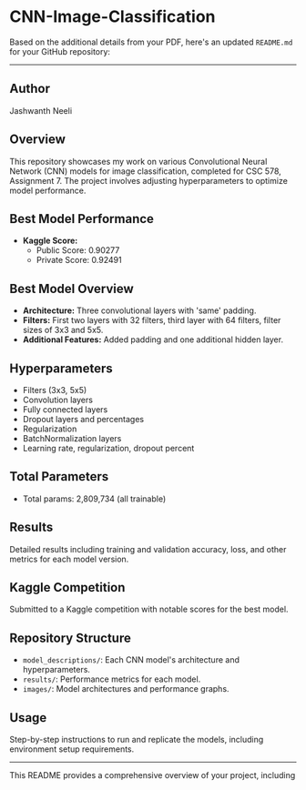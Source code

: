 # CNN-Image-Classification
Based on the additional details from your PDF, here's an updated `README.md` for your GitHub repository:

---



## Author
Jashwanth Neeli

## Overview
This repository showcases my work on various Convolutional Neural Network (CNN) models for image classification, completed for CSC 578, Assignment 7. The project involves adjusting hyperparameters to optimize model performance.

## Best Model Performance
- **Kaggle Score:** 
  - Public Score: 0.90277
  - Private Score: 0.92491

## Best Model Overview
- **Architecture:** Three convolutional layers with 'same' padding.
- **Filters:** First two layers with 32 filters, third layer with 64 filters, filter sizes of 3x3 and 5x5.
- **Additional Features:** Added padding and one additional hidden layer.

## Hyperparameters
- Filters (3x3, 5x5)
- Convolution layers
- Fully connected layers
- Dropout layers and percentages
- Regularization
- BatchNormalization layers
- Learning rate, regularization, dropout percent

## Total Parameters
- Total params: 2,809,734 (all trainable)

## Results
Detailed results including training and validation accuracy, loss, and other metrics for each model version.

## Kaggle Competition
Submitted to a Kaggle competition with notable scores for the best model.

## Repository Structure
- `model_descriptions/`: Each CNN model's architecture and hyperparameters.
- `results/`: Performance metrics for each model.
- `images/`: Model architectures and performance graphs.

## Usage
Step-by-step instructions to run and replicate the models, including environment setup requirements.

---

This README provides a comprehensive overview of your project, including
